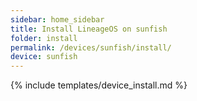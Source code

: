 ```yaml
---
sidebar: home_sidebar
title: Install LineageOS on sunfish
folder: install
permalink: /devices/sunfish/install/
device: sunfish
---
```

{% include templates/device_install.md %}
